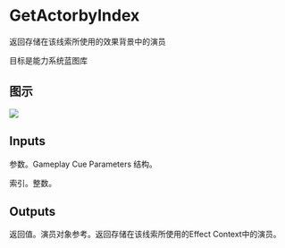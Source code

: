 # GetActorbyIndex

返回存储在该线索所使用的效果背景中的演员

目标是能力系统蓝图库

## 图示

![]($-20221218-17310081.png)

## Inputs

参数。Gameplay Cue Parameters 结构。

索引。整数。 

## Outputs

返回值。演员对象参考。返回存储在该线索所使用的Effect Context中的演员。
